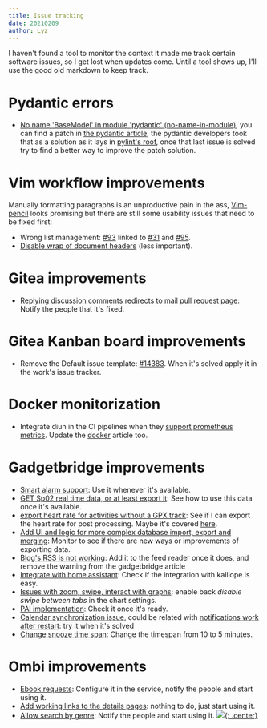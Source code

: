 ```yaml
---
title: Issue tracking
date: 20210209
author: Lyz
---
```


I haven't found a tool to monitor the context it made me track certain software
issues, so I get lost when updates come. Until a tool shows up, I'll use the
good old markdown to keep track.

# Pydantic errors

* [No name 'BaseModel' in module 'pydantic'
    (no-name-in-module)](https://github.com/samuelcolvin/pydantic/issues/1961#issuecomment-786674519),
    you can find a patch in [the pydantic article](pydantic.md#troubleshooting),
    the pydantic developers took that as a solution as it lays in [pylint's
    roof](https://github.com/PyCQA/pylint/issues/1524), once that last issue is
    solved try to find a better way to improve the patch solution.

# Vim workflow improvements

Manually formatting paragraphs is an unproductive pain in the ass,
[Vim-pencil](https://github.com/reedes/vim-pencil) looks promising but there are
still some usability issues that need to be fixed first:

* Wrong list management: [#93](https://github.com/reedes/vim-pencil/issues/93)
    linked to [#31](https://github.com/reedes/vim-pencil/issues/31) and
    [#95](https://github.com/reedes/vim-pencil/issues/95).
* [Disable wrap of document
    headers](https://github.com/reedes/vim-pencil/issues/92) (less important).

# Gitea improvements

* [Replying discussion comments redirects to mail pull request
    page](https://github.com/go-gitea/gitea/issues/14797): Notify the people
    that it's fixed.

# Gitea Kanban board improvements

* Remove the Default issue template:
    [#14383](https://github.com/go-gitea/gitea/issues/14383). When it's solved
    apply it in the work's issue tracker.

# Docker monitorization

* Integrate diun in the CI pipelines when they [support prometheus
    metrics](https://github.com/crazy-max/diun/issues/201). Update the
    [docker](docker.md) article too.

# Gadgetbridge improvements

* [Smart alarm
    support](https://codeberg.org/Freeyourgadget/Gadgetbridge/issues/1208): Use
    it whenever it's available.
* [GET Sp02 real time data, or at least export
    it](https://codeberg.org/Freeyourgadget/Gadgetbridge/issues/2164): See how
    to use this data once it's available.
* [export heart rate for activities without a GPX
    track](https://codeberg.org/Freeyourgadget/Gadgetbridge/issues/2049): See if
    I can export the heart rate for post processing. Maybe it's covered
    [here](https://codeberg.org/Freeyourgadget/Gadgetbridge/wiki/Huami-Heartrate-measurement).
* [Add UI and logic for more complex database import, export and
    merging](https://codeberg.org/Freeyourgadget/Gadgetbridge/issues/1841):
    Monitor to see if there are new ways or improvements of exporting data.
* [Blog's RSS is not
    working](https://codeberg.org/Freeyourgadget/Gadgetbridge/issues/2204): Add
    it to the feed reader once it does, and remove the warning from the
    gadgetbridge article
* [Integrate with home
    assistant](https://codeberg.org/Freeyourgadget/Gadgetbridge/issues/2198):
    Check if the integration with kalliope is easy.
* [Issues with zoom, swipe, interact with
    graphs](https://codeberg.org/Freeyourgadget/Gadgetbridge/issues/2111):
    enable back *disable swipe between tabs* in the chart settings.
* [PAI
    implementation](https://codeberg.org/Freeyourgadget/Gadgetbridge/issues/1905):
    Check it once it's ready.
* [Calendar synchronization
    issue](https://codeberg.org/Freeyourgadget/Gadgetbridge/issues/1866), could
    be related with [notifications work after
    restart](https://codeberg.org/Freeyourgadget/Gadgetbridge/issues/1721): try
    it when it's solved
* [Change snooze time
    span](https://codeberg.org/Freeyourgadget/Gadgetbridge/issues/2210): Change
    the timespan from 10 to 5 minutes.

# Ombi improvements

* [Ebook
    requests](https://features.ombi.io/suggestions/120488/implement-ebook-requests):
    Configure it in the service, notify the people and start using it.
* [Add working links to the details
    pages](https://ombifeatures.featureupvote.com/suggestions/162866/add-working-links-to-tmdb-in-the-details-page):
    nothing to do, just start using it.
* [Allow search by
    genre](https://features.ombi.io/suggestions/115149/search-by-genres): Notify
    the people and start using it.
[![](not-by-ai.svg){: .center}](https://notbyai.fyi)
